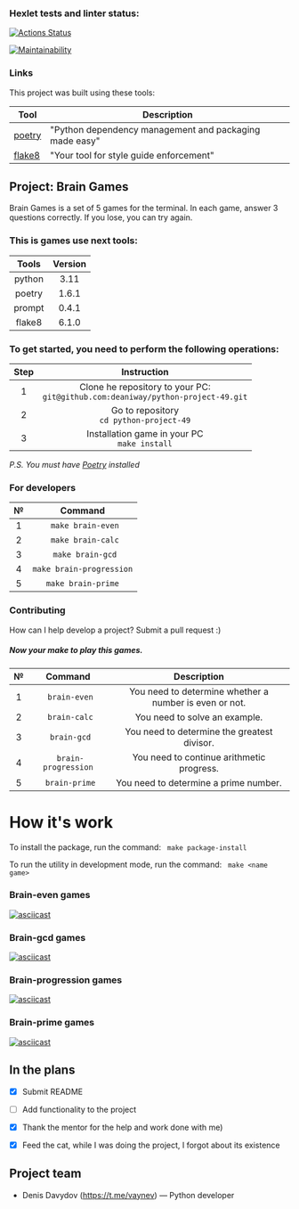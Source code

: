 ### Hexlet tests and linter status:
[![Actions Status](https://github.com/deaniway/python-project-49/actions/workflows/hexlet-check.yml/badge.svg)](https://github.com/deaniway/python-project-49/actions)

[![Maintainability](https://api.codeclimate.com/v1/badges/77d97412b5a1275a9fe6/maintainability)](https://codeclimate.com/github/deaniway/python-project-49/maintainability)

### Links

This project was built using these tools:

| Tool                                                                        | Description                                            |
|-----------------------------------------------------------------------------|--------------------------------------------------------|
| [poetry](https://python-poetry.org/)                                        | "Python dependency management and packaging made easy" |
| [flake8](https://flake8.pycqa.org/)                                         | "Your tool for style guide enforcement"                |       

## Project: Brain Games

Brain Games is a set of 5 games for the terminal.
In each game, answer 3 questions correctly.
If you lose, you can try again.

### This is games use next tools:

| Tools  | Version |
|:------:|:-------:|
| python |  3.11   |
| poetry |  1.6.1  |
| prompt |  0.4.1  |
| flake8 |  6.1.0  |


### To get started, you need to perform the following operations:

| Step |                                     Instruction                                     |
|:----:|:-----------------------------------------------------------------------------------:|
|  1   | Clone he repository to your PC:<br/>`git@github.com:deaniway/python-project-49.git` |
|  2   |                     Go to repository<br/>`cd python-project-49`                     |
|  3   |                   Installation game in your PC<br/>`make install`                   | 

*P.S.* *You must have [Poetry](https://python-poetry.org) installed*

### For developers

|  №   |         Command          | 
|:----:|:------------------------:| 
|  1   |    ` make brain-even`    |
|  2   |    ` make brain-calc`    |
|  3   |    ` make brain-gcd`     |
|  4   | `make brain-progression` |
|  5   |    `make brain-prime`    |      



### Contributing

How can I help develop a project? Submit a pull request :)


##### Now your make to play this games.

|  №   |       Command        |                      Description                       |
|:----:|:--------------------:|:------------------------------------------------------:|
|  1   |    ` brain-even`     | You need to determine whether a number is even or not. |
|  2   |    ` brain-calc`     |             You need to solve an example.              |
|  3   |     ` brain-gcd`     |      You need to determine the greatest divisor.       |
|  4   | ` brain-progression` |       You need to continue arithmetic progress.        |
|  5   |    ` brain-prime`    |         You need to determine a prime number.          |


# How it's work
To install the package, run the command: ` make package-install`

To run the utility in development mode, run the command: ` make <name game>`

### Brain-even games
[![asciicast](https://asciinema.org/a/tvkNIpQs8m5Sj1FM8ijDpeqtY.svg)](https://asciinema.org/a/tvkNIpQs8m5Sj1FM8ijDpeqtY)
### Brain-gcd games
[![asciicast](https://asciinema.org/a/twcRRtucxHyIzgDcNzkDkKgVI.svg)](https://asciinema.org/a/twcRRtucxHyIzgDcNzkDkKgVI)

### Brain-progression games
[![asciicast](https://asciinema.org/a/nwUWusfyt8ct4iEioXRHDJOf0.svg)](https://asciinema.org/a/nwUWusfyt8ct4iEioXRHDJOf0)

### Brain-prime games
[![asciicast](https://asciinema.org/a/dwnAKtBQNNFhAwJs9ZcGlVJQd.svg)](https://asciinema.org/a/dwnAKtBQNNFhAwJs9ZcGlVJQd)

## In the plans
- [x] Submit README
- [ ] Add functionality to the project
- [x] Thank the mentor for the help and work done with me)
- [x] Feed the cat, while I was doing the project, I forgot about its existence


## Project team
- Denis Davydov (https://t.me/vaynev) — Python developer
